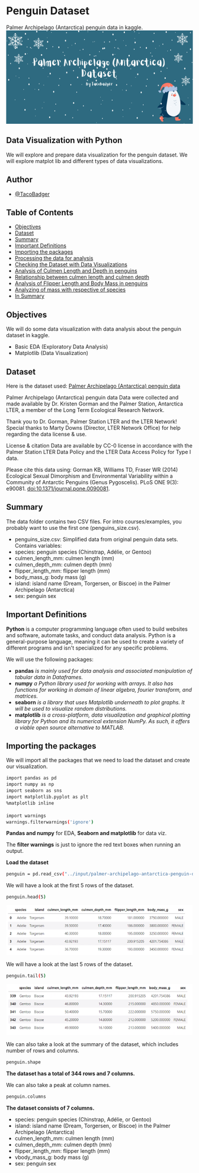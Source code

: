 # Penguin Dataset
Palmer Archipelago (Antarctica) penguin data in kaggle.
![](https://github.com/TacoBadger/Penguin-Dataset/blob/main/penguin.png?raw=true)

## Data Visualization with Python
We will explore and prepare data visualization for the penguin dataset. We will explore matplot lib and different types of data visualizations.

## Author
- [@TacoBadger](https://github.com/TacoBadger)

## Table of Contents
  - [Objectives](#objectives)
  - [Dataset](#dataset)
  - [Summary](#summary)
  - [Important Definitions](#important-definitions)
  - [Importing the packages](#importing-the-packages)
  - [Processing the data for analysis](#processing-the-data-for-analysis)
  - [Checking the Dataset with Data Visualizations](#checking-the-dataset-with-data-visualizations)
  - [Analysis of Culmen Length and Depth in penguins](#analysis-of-culmen-length-and-depth-in-penguins)
  - [Relationship between culmen length and culmen depth](#relationship-between-culmen-length-and-culmen-depth)
  - [Analysis of Flipper Length and Body Mass in penguins](#analysis-of-flipper-length-and-body-mass-in-penguins)
  - [Analyzing of mass with respective of species](#analyzing-of-mass-with-respective-of-species)
  - [In Summary](#in-summary)

## Objectives
We will do some data visualization with data analysis about the penguin dataset in kaggle.
- Basic EDA (Exploratory Data Analysis)
- Matplotlib (Data Visualization)

## Dataset
Here is the dataset used: [Palmer Archipelago (Antarctica) penguin data](https://www.kaggle.com/datasets/parulpandey/palmer-archipelago-antarctica-penguin-data)

Palmer Archipelago (Antarctica) penguin data
Data were collected and made available by Dr. Kristen Gorman and the Palmer Station, Antarctica LTER, a member of the Long Term Ecological Research Network.

Thank you to Dr. Gorman, Palmer Station LTER and the LTER Network! Special thanks to Marty Downs (Director, LTER Network Office) for help regarding the data license & use.

License & citation
Data are available by CC-0 license in accordance with the Palmer Station LTER Data Policy and the LTER Data Access Policy for Type I data.

Please cite this data using: Gorman KB, Williams TD, Fraser WR (2014) Ecological Sexual Dimorphism and Environmental Variability within a Community of Antarctic Penguins (Genus Pygoscelis). PLoS ONE 9(3): e90081. [doi:10.1371/journal.pone.0090081](doi:10.1371/journal.pone.0090081).

## Summary
The data folder contains two CSV files. For intro courses/examples, you probably want to use the first one (penguins_size.csv).
- penguins_size.csv: Simplified data from original penguin data sets. Contains variables:
- species: penguin species (Chinstrap, Adélie, or Gentoo)
- culmen_length_mm: culmen length (mm)
- culmen_depth_mm: culmen depth (mm)
- flipper_length_mm: flipper length (mm)
- body_mass_g: body mass (g)
- island: island name (Dream, Torgersen, or Biscoe) in the Palmer Archipelago (Antarctica)
- sex: penguin sex

## Important Definitions
**Python**  is a computer programming language often used to build websites and software, automate tasks, and conduct data analysis. Python is a general-purpose language, meaning it can be used to create a variety of different programs and isn't specialized for any specific problems.

We will use the following packages:
- **pandas** *is mainly used for data analysis and associated manipulation of tabular data in Dataframes.*
- **numpy** *a Python library used for working with arrays. It also has functions for working in domain of linear algebra, fourier transform, and matrices.*
- **seaborn** *is a library that uses Matplotlib underneath to plot graphs. It will be used to visualize random distributions.*
- **matplotlib** *is a cross-platform, data visualization and graphical plotting library for Python and its numerical extension NumPy. As such, it offers a viable open source alternative to MATLAB.*

## Importing the packages
We will import all the packages that we need to load the dataset and create our visualization.

```bash 
import pandas as pd 
import numpy as np
import seaborn as sns 
import matplotlib.pyplot as plt 
%matplotlib inline

import warnings
warnings.filterwarnings('ignore')
```

**Pandas and numpy** for EDA, **Seaborn and matplotlib** for data viz.

The **filter warnings** is just to ignore the red text boxes when running an output.

**Load the dataset**

```bash 
penguin = pd.read_csv("../input/palmer-archipelago-antarctica-penguin-data/penguins_size.csv")
```

We will have a look at the first 5 rows of the dataset.

```bash 
penguin.head(5)
```
![](https://github.com/TacoBadger/Penguin-Dataset/blob/main/Tables/head.png?raw=true)

We will have a look at the last 5 rows of the dataset.

```bash 
penguin.tail(5)
```
![](https://github.com/TacoBadger/Penguin-Dataset/blob/main/Tables/tail.png?raw=true)

We can also take a look at the summary of the dataset, which includes number of rows and columns.
```bash 
penguin.shape
```
**The dataset has a total of 344 rows and 7 columns.**

We can also take a peak at column names.
```bash 
penguin.columns
```

**The dataset consists of 7 columns.**

- species: penguin species (Chinstrap, Adélie, or Gentoo)
- island: island name (Dream, Torgersen, or Biscoe) in the Palmer Archipelago (Antarctica)
- culmen_length_mm: culmen length (mm)
- culmen_depth_mm: culmen depth (mm)
- flipper_length_mm: flipper length (mm)
- vbody_mass_g: body mass (g)
- sex: penguin sex
